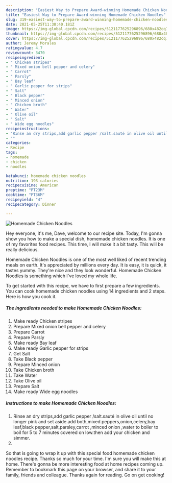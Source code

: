 ```yaml
---
description: "Easiest Way to Prepare Award-winning Homemade Chicken Noodles"
title: "Easiest Way to Prepare Award-winning Homemade Chicken Noodles"
slug: 319-easiest-way-to-prepare-award-winning-homemade-chicken-noodles
date: 2021-05-25T11:30:40.181Z
image: https://img-global.cpcdn.com/recipes/5121177625296896/680x482cq70/homemade-chicken-noodles-recipe-main-photo.jpg
thumbnail: https://img-global.cpcdn.com/recipes/5121177625296896/680x482cq70/homemade-chicken-noodles-recipe-main-photo.jpg
cover: https://img-global.cpcdn.com/recipes/5121177625296896/680x482cq70/homemade-chicken-noodles-recipe-main-photo.jpg
author: Jeremy Morales
ratingvalue: 4.7
reviewcount: 3470
recipeingredient:
- " Chicken stripes"
- " Mixed onion bell pepper and celery"
- " Carrot"
- " Parsly"
- " Bay leaf"
- " Garlic pepper for strips"
- " Salt"
- " Black pepper"
- " Minced onion"
- " Chicken broth"
- " Water"
- " Olive oil"
- " Salt"
- " Wide egg noodles"
recipeinstructions:
- "Rinse an dry strips,add garlic pepper /salt.sauté in olive oil until no longer pink and set aside.add both,mixed peppers,onion,celery,bay leaf,black pepper,salt,parsley,carrot ,minced onion ,water to boiler to boil for 5 to 7 minutes covered on low.then add your chicken and simmer."
- ""
categories:
- Recipe
tags:
- homemade
- chicken
- noodles

katakunci: homemade chicken noodles 
nutrition: 193 calories
recipecuisine: American
preptime: "PT23M"
cooktime: "PT36M"
recipeyield: "4"
recipecategory: Dinner

---
```



![Homemade Chicken Noodles](https://img-global.cpcdn.com/recipes/5121177625296896/680x482cq70/homemade-chicken-noodles-recipe-main-photo.jpg)

Hey everyone, it's me, Dave, welcome to our recipe site. Today, I'm gonna show you how to make a special dish, homemade chicken noodles. It is one of my favorites food recipes. This time, I will make it a bit tasty. This will be really delicious.



Homemade Chicken Noodles is one of the most well liked of recent trending meals on earth. It's appreciated by millions every day. It is easy, it is quick, it tastes yummy. They're nice and they look wonderful. Homemade Chicken Noodles is something which I've loved my whole life.


To get started with this recipe, we have to first prepare a few ingredients. You can cook homemade chicken noodles using 14 ingredients and 2 steps. Here is how you cook it.

<!--inarticleads1-->

##### The ingredients needed to make Homemade Chicken Noodles:

1. Make ready  Chicken stripes
1. Prepare  Mixed onion bell pepper and celery
1. Prepare  Carrot
1. Prepare  Parsly
1. Make ready  Bay leaf
1. Make ready  Garlic pepper for strips
1. Get  Salt
1. Take  Black pepper
1. Prepare  Minced onion
1. Take  Chicken broth
1. Take  Water
1. Take  Olive oil
1. Prepare  Salt
1. Make ready  Wide egg noodles




<!--inarticleads2-->

##### Instructions to make Homemade Chicken Noodles:

1. Rinse an dry strips,add garlic pepper /salt.sauté in olive oil until no longer pink and set aside.add both,mixed peppers,onion,celery,bay leaf,black pepper,salt,parsley,carrot ,minced onion ,water to boiler to boil for 5 to 7 minutes covered on low.then add your chicken and simmer.
1. 




So that is going to wrap it up with this special food homemade chicken noodles recipe. Thanks so much for your time. I'm sure you will make this at home. There's gonna be more interesting food at home recipes coming up. Remember to bookmark this page on your browser, and share it to your family, friends and colleague. Thanks again for reading. Go on get cooking!
